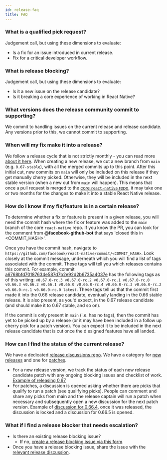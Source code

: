 ```yaml
---
id: release-faq
title: FAQ
---
```


### What is a qualified pick request?

Judgement call, but using these dimensions to evaluate:

- Is a fix for an issue introduced in current release.
- Fix for a critical developer workflow.

### What is release blocking?

Judgement call, but using these dimensions to evaluate:

- Is it a new issue on the release candidate?
- Is it breaking a core experience of working in React Native?

### What versions does the release community commit to supporting?

We commit to handling issues on the current release and release candidate.
Any versions prior to this, we cannot commit to supporting.

### When will my fix make it into a release?

We follow a release cycle that is not strictly monthly - you can read more [about it here](https://github.com/react-native-community/discussions-and-proposals/issues/17). When creating a new release, we cut a new branch from `main` (e.g. `0.67-stable`), with all the merged commits up to this point. After this initial cut, new commits on `main` will only be included on this release if they get manually cherry picked. Otherwise, they will be included in the next stable version (when a new cut from `main` will happen). This means that once a pull request is merged to the [core `react-native` repo](https://github.com/facebook/react-native), it may take one or two months for the changes to make it into a stable React Native release.

### How do I know if my fix/feature is in a certain release?

To determine whether a fix or feature is present in a given release, you will need the commit hash where the fix or feature was added to the `main` branch of the core `react-native` repo. If you know the PR, you can look for the comment from **@facebook-github-bot** that says 'closed this in <COMMIT_HASH>'.

Once you have the commit hash, navigate to `https://github.com/facebook/react-native/commit/<COMMIT_HASH>`. Look closely at the commit message, underneath which you will find a list of tags associated with the commit. These tags will tell you which releases contains this commit. For example, commit [a6768bfd70187634e587d7b2e92d2b6735a4037e](https://github.com/facebook/react-native/commit/a6768bfd70187634e587d7b2e92d2b6735a4037e) has the following tags as of this writing: `v0.67.0-rc.3 v0.67.0-rc.2 v0.67.0-rc.1 v0.67.0-rc.0 v0.66.3 v0.66.2 v0.66.1 v0.66.0 v0.66.0-rc.4 v0.66.0-rc.3 v0.66.0-rc.2 v0.66.0-rc.1 v0.66.0-rc.0 latest`. These tags tell us that the commit first made it into the 0.66 release candidate, eventually landing in the 0.66 stable release. It is also present, as you'd expect, in the 0.67 release candidate (and should make it to 0.67 stable, and so on).

If the commit is only present in `main` (i.e. has no tags), then the commit has yet to be picked up by a release (or it may have been included in a follow up cherry pick for a patch version). You can expect it to be included in the next release candidate that is cut once the d esigned features have all landed.

### How can I find the status of the current release?

We have a dedicated [release discussions repo](https://github.com/reactwg/react-native-releases/discussions). We have a category for [new releases](https://github.com/reactwg/react-native-releases/discussions/categories/releases) and one for [patches](https://github.com/reactwg/react-native-releases/discussions/categories/patches).

- For a new release version, we track the status of each new release candidate patch with any ongoing blocking issues and checklist of work. [Example of releasing 0.67](https://github.com/reactwg/react-native-releases/discussions/1)
- For patches, a discussion is opened asking whether there are picks that qualify to run a patch (see qualifying picks). People can comment and share any picks from main and the release captain will run a patch when necessary and subsequently open a new discussion for the next patch version. Example of [discussion for 0.66.4](https://github.com/reactwg/react-native-releases/discussions/6), once it was released, the discussion is locked and a discussion for 0.66.5 is opened.

### What if I find a release blocker that needs escalation?

- Is there an existing release blocking issue?
  - If no, [create a release blocking issue via this form](https://github.com/facebook/react-native/issues/new?assignees=&labels=Needs%3A+Triage+%3Amag%3A%2CType%3A+Upgrade+Issue&template=upgrade-regression-form.yml).
- Once you have a release blocking issue, share the issue with the [relevant release discussion](https://github.com/reactwg/react-native-releases/discussions).
